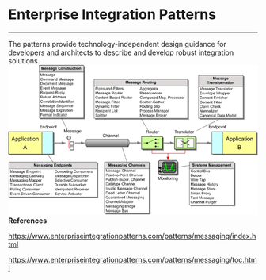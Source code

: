 # Enterprise Integration Patterns

---

The patterns provide technology-independent design guidance for developers and architects to describe and develop robust integration solutions.
![image](media/Enterprise-Integration-Patterns-image1.png)**References**

<https://www.enterpriseintegrationpatterns.com/patterns/messaging/index.html>

<https://www.enterpriseintegrationpatterns.com/patterns/messaging/toc.html>
